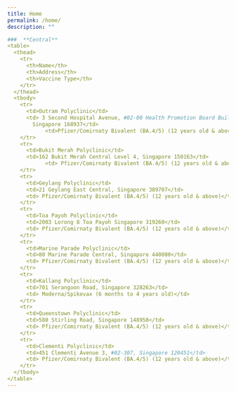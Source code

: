 ```yaml
---
title: Home
permalink: /home/
description: ""

###  **Central**
<table>
  <thead>
    <tr>
      <th>Name</th>
      <th>Address</th>
      <th>Vaccine Type</th>
    </tr>
  </thead>
  <tbody>
    <tr>
      <td>Outram Polyclinic</td>
      <td> 3 Second Hospital Avenue, #02-00 Health Promotion Board Building,
        Singapore 168937</td>
			<td>Pfizer/Comirnaty Bivalent (BA.4/5) (12 years old & above)</td>
    </tr>	
    <tr>
      <td>Bukit Merah Polyclinic</td>
      <td>162 Bukit Merah Central Level 4, Singapore 150163</td>
			<td> Pfizer/Comirnaty Bivalent (BA.4/5) (12 years old & above)</td>
    </tr>		
    <tr>
      <td>Geylang Polyclinic</td>
      <td>21 Geylang East Central, Singapore 389707</td>
      <td> Pfizer/Comirnaty Bivalent (BA.4/5) (12 years old & above)</td>
    </tr>		
    <tr>
      <td>Toa Payoh Polyclinic</td>
      <td>2003 Lorong 8 Toa Payoh Singapore 319260</td>
      <td> Pfizer/Comirnaty Bivalent (BA.4/5) (12 years old & above)</td>
    </tr>
    <tr>
      <td>Marine Parade Polyclinic</td>
      <td>80 Marine Parade Central, Singapore 440080</td>
      <td> Pfizer/Comirnaty Bivalent (BA.4/5) (12 years old & above)</td>
    </tr>
    <tr>
      <td>Kallang Polyclinic</td>
      <td>701 Serangoon Road, Singapore 328263</td>
      <td> Moderna/Spikevax (6 months to 4 years old)</td>
    </tr> 
    <tr>
      <td>Queenstown Polyclinic</td>
      <td>580 Stirling Road, Singapore 148958</td>
      <td> Pfizer/Comirnaty Bivalent (BA.4/5) (12 years old & above)</td>
    </tr>
    <tr>
      <td>Clementi Polyclinic</td>
      <td>451 Clementi Avenue 3, #02-307, Singapore 120451</td>
      <td> Pfizer/Comirnaty Bivalent (BA.4/5) (12 years old & above)</td>
    </tr>   
  </tbody>
</table>
---
```

